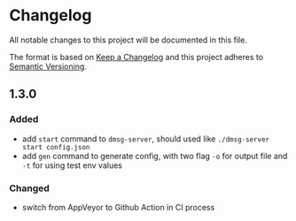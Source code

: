 # Changelog
All notable changes to this project will be documented in this file.

The format is based on [Keep a Changelog](http://keepachangelog.com/en/1.0.0/)
and this project adheres to [Semantic Versioning](http://semver.org/spec/v2.0.0.html).


## 1.3.0

### Added
- add `start` command to `dmsg-server`, should used like `./dmsg-server start config.json`
- add `gen` command to generate config, with two flag `-o` for output file and `-t` for using test env values

### Changed
- switch from AppVeyor to Github Action in CI process